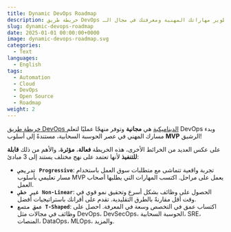```yaml
---
title: Dynamic DevOps Roadmap
description: خريطة طريق DevOps عملية لتطوير مهاراتك المهنية ومعرفتك في مجال الـ DevOps
slug: dynamic-devops-roadmap
date: 2025-01-01 00:00:00+0000
image: dynamic-devops-roadmap.svg
categories:
  - Text
languages:
  - English
tags:
  - Automation
  - Cloud
  - DevOps
  - Open Source
  - Roadmap
weight: 2
---
```


[خريطة طريق DevOps الديناميكية](https://github.com/DevOpsHiveHQ/dynamic-devops-roadmap) هي **مجانية** وتوفر منهجًا عمليًا لتعلم DevOps وبدء مسارك المهني في عصر الحوسبة السحابية، مستندةً إلى أسلوب **MVP** الرشيق!  

على عكس العديد من الخرائط الأخرى، هذه الخريطة **فعالة**، **مؤثرة**، والأهم من ذلك **قابلة للتنفيذ** لأنها تعتمد على نهج مختلف يستند إلى 3 مبادئ:  

- **`تدريجي Progressive`**: تجربة واقعية تتماشى مع متطلبات سوق العمل باستخدام مسار تعليمي بأسلوب MVP يعمل على مراحل. اكتسب المهارات التي يطلبها أصحاب العمل.  
- **`غير خطي Non-Linear`**: الحصول على وظائف بشكل أسرع وتحقيق نمو قوي في وقت أقل مقارنةً بالطرق التقليدية. تقدم على أقرانك باستراتيجيات أفضل.  
- **`عمق متسع T-Shaped`**: اكتساب عمق في التخصص وسعة في المعرفة. احصل على وظائف في مجالات مثل DevOps، DevSecOps، الحوسبة السحابية، SRE، المنصات، DataOps، MLOps، والمزيد.  
